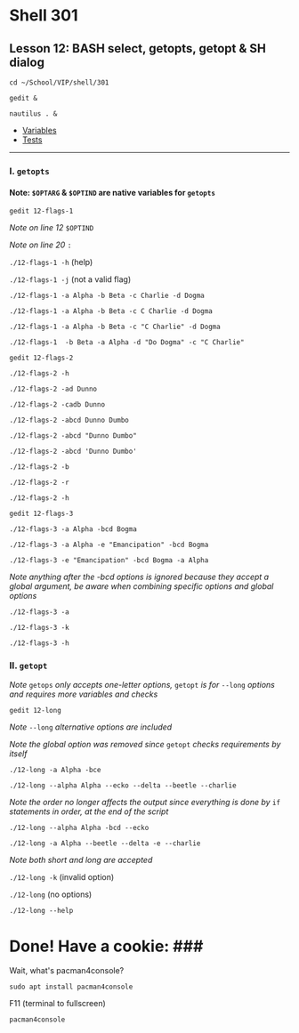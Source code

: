# Shell 301
## Lesson 12: BASH select, getopts, getopt & SH dialog

`cd ~/School/VIP/shell/301`

`gedit &`

`nautilus . &`

- [Variables](https://github.com/inkVerb/vip/blob/master/Cheat-Sheets/Variables.md)
- [Tests](https://github.com/inkVerb/vip/blob/master/Cheat-Sheets/Tests.md)

___

### I. `getopts`

#### Note: `$OPTARG` & `$OPTIND` are native variables for `getopts`

`gedit 12-flags-1`

*Note on line 12* `$OPTIND`


*Note on line 20* `:`


`./12-flags-1 -h` (help)

`./12-flags-1 -j` (not a valid flag)

`./12-flags-1 -a Alpha -b Beta -c Charlie -d Dogma`

`./12-flags-1 -a Alpha -b Beta -c C Charlie -d Dogma`

`./12-flags-1 -a Alpha -b Beta -c "C Charlie" -d Dogma`

`./12-flags-1  -b Beta -a Alpha -d "Do Dogma" -c "C Charlie" `

`gedit 12-flags-2`

`./12-flags-2 -h`

`./12-flags-2 -ad Dunno`

`./12-flags-2 -cadb Dunno`

`./12-flags-2 -abcd Dunno Dumbo`

`./12-flags-2 -abcd "Dunno Dumbo"`

`./12-flags-2 -abcd 'Dunno Dumbo'`

`./12-flags-2 -b`

`./12-flags-2 -r`

`./12-flags-2 -h`

`gedit 12-flags-3`

`./12-flags-3 -a Alpha -bcd Bogma`

`./12-flags-3 -a Alpha -e "Emancipation" -bcd Bogma`

`./12-flags-3 -e "Emancipation" -bcd Bogma -a Alpha`

*Note anything after the -bcd options is ignored because they accept a global argument, be aware when combining specific options and global options*

`./12-flags-3 -a`

`./12-flags-3 -k`

`./12-flags-3 -h`

### II. `getopt`

*Note* `getops` *only accepts one-letter options,* `getopt` *is for* `--long` *options and requires more variables and checks*

`gedit 12-long`

*Note* `--long` *alternative options are included*

*Note the global option was removed since* `getopt` *checks requirements by itself*

`./12-long -a Alpha -bce`

`./12-long --alpha Alpha --ecko --delta --beetle --charlie `

*Note the order no longer affects the output since everything is done by* `if` *statements in order, at the end of the script*

`./12-long --alpha Alpha -bcd --ecko`

`./12-long -a Alpha --beetle --delta -e --charlie`

*Note both short and long are accepted*

`./12-long -k` (invalid option)

`./12-long` (no options)

`./12-long --help`

# Done! Have a cookie: ### #

Wait, what's pacman4console?

`sudo apt install pacman4console`

F11 (terminal to fullscreen)

`pacman4console`

